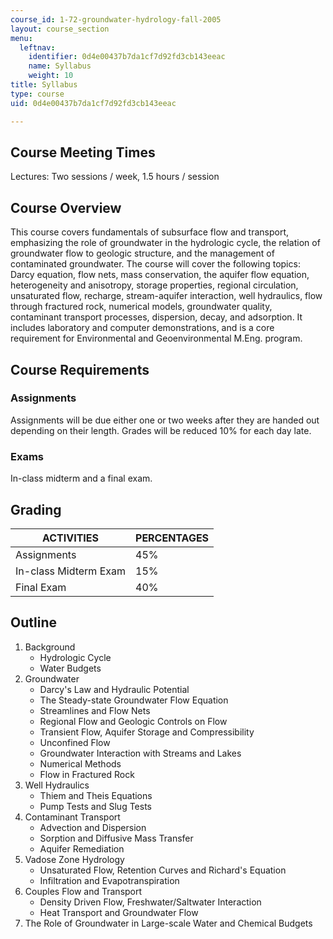 ```yaml
---
course_id: 1-72-groundwater-hydrology-fall-2005
layout: course_section
menu:
  leftnav:
    identifier: 0d4e00437b7da1cf7d92fd3cb143eeac
    name: Syllabus
    weight: 10
title: Syllabus
type: course
uid: 0d4e00437b7da1cf7d92fd3cb143eeac

---
```


Course Meeting Times
--------------------

Lectures: Two sessions / week, 1.5 hours / session

Course Overview
---------------

This course covers fundamentals of subsurface flow and transport, emphasizing the role of groundwater in the hydrologic cycle, the relation of groundwater flow to geologic structure, and the management of contaminated groundwater. The course will cover the following topics: Darcy equation, flow nets, mass conservation, the aquifer flow equation, heterogeneity and anisotropy, storage properties, regional circulation, unsaturated flow, recharge, stream-aquifer interaction, well hydraulics, flow through fractured rock, numerical models, groundwater quality, contaminant transport processes, dispersion, decay, and adsorption. It includes laboratory and computer demonstrations, and is a core requirement for Environmental and Geoenvironmental M.Eng. program.

Course Requirements
-------------------

### Assignments

Assignments will be due either one or two weeks after they are handed out depending on their length. Grades will be reduced 10% for each day late.

### Exams

In-class midterm and a final exam.

Grading
-------

| ACTIVITIES | PERCENTAGES |
| --- | --- |
| Assignments | 45% |
| In-class Midterm Exam | 15% |
| Final Exam | 40% 

Outline
-------

1.  Background
    *   Hydrologic Cycle
    *   Water Budgets
2.  Groundwater
    *   Darcy's Law and Hydraulic Potential
    *   The Steady-state Groundwater Flow Equation
    *   Streamlines and Flow Nets
    *   Regional Flow and Geologic Controls on Flow
    *   Transient Flow, Aquifer Storage and Compressibility
    *   Unconfined Flow
    *   Groundwater Interaction with Streams and Lakes
    *   Numerical Methods
    *   Flow in Fractured Rock
3.  Well Hydraulics
    *   Thiem and Theis Equations
    *   Pump Tests and Slug Tests
4.  Contaminant Transport
    *   Advection and Dispersion
    *   Sorption and Diffusive Mass Transfer
    *   Aquifer Remediation
5.  Vadose Zone Hydrology
    *   Unsaturated Flow, Retention Curves and Richard's Equation
    *   Infiltration and Evapotranspiration
6.  Couples Flow and Transport
    *   Density Driven Flow, Freshwater/Saltwater Interaction
    *   Heat Transport and Groundwater Flow
7.  The Role of Groundwater in Large-scale Water and Chemical Budgets
